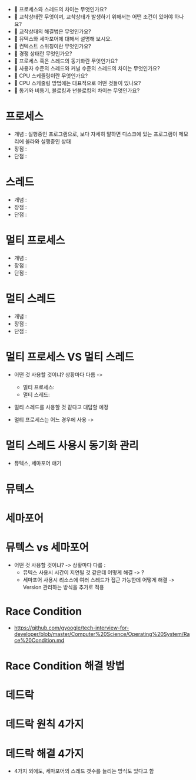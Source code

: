 * 🤔 프로세스와 스레드의 차이는 무엇인가요?
* 🤔 교착상태란 무엇이며, 교착상태가 발생하기 위해서는 어떤 조건이 있어야 하나요?
* 🤔 교착상태의 해결법은 무엇인가요?
* 🤔 뮤텍스와 세마포어에 대해서 설명해 보시오.
* 🤔 컨텍스트 스위칭이란 무엇인가요?
* 🤔 경쟁 상태란 무엇인가요?
* 🤔 프로세스 혹은 스레드의 동기화란 무엇인가요?
* 🤔 사용자 수준의 스레드와 커널 수준의 스레드의 차이는 무엇인가요?
* 🤔 CPU 스케줄링이란 무엇인가요?
* 🤔 CPU 스케줄링 방법에는 대표적으로 어떤 것들이 있나요?
* 🤔 동기와 비동기, 블로킹과 넌블로킹의 차이는 무엇인가요?

# 프로세스
* 개념 : 실행중인 프로그램으로, 보다 자세히 말하면 디스크에 있는 프로그램이 메모리에 올라와 실행중인 상태   
* 장점 : 
* 단점 : 

# 스레드 
* 개념 : 
* 장점 : 
* 단점 : 

# 멀티 프로세스
* 개념 : 
* 장점 : 
* 단점 : 

# 멀티 스레드
* 개념 : 
* 장점 : 
* 단점 : 

# 멀티 프로세스 VS 멀티 스레드
* 어떤 것 사용할 것이냐? 상황마다 다름 -> 
    * 멀티 프로세스: 
    * 멀티 스레드: 

* 멀티 스레드를 사용할 것 같다고 대답할 예정 
* 멀티 프로세스는 어느 경우에 사용 -> 

# 멀티 스레드 사용시 동기화 관리 
* 뮤텍스, 세마포어 얘기  

# 뮤텍스
# 세마포어
# 뮤텍스 vs 세마포어 
* 어떤 것 사용할 것이냐? -> 상황마다 다름 :
    * 뮤텍스 사용시 시간이 지연될 것 같은데 어떻게 해결 -> ?
    * 세마포어 사용시 리소스에 여러 스레드가 접근 가능한데 어떻게 해결 -> Version 관리하는 방식을 추가로 적용 

# Race Condition 
* https://github.com/gyoogle/tech-interview-for-developer/blob/master/Computer%20Science/Operating%20System/Race%20Condition.md

# Race Condition 해결 방법

# 데드락 
# 데드락 원칙 4가지 
# 데드락 해결 4가지 
* 4가지 외에도, 세마포어의 스레드 갯수를 늘리는 방식도 있다고 함 
